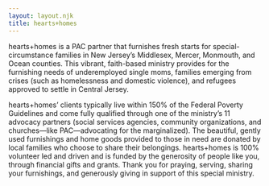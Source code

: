 ```yaml
---
layout: layout.njk
title: hearts+homes
---
```


hearts+homes is a PAC partner that furnishes fresh starts for special-circumstance families in New Jersey’s Middlesex, Mercer, Monmouth, and Ocean counties. This vibrant, faith-based ministry provides for the furnishing needs of underemployed single moms, families emerging from crises (such as homelessness and domestic violence), and refugees approved to settle in Central Jersey.

hearts+homes’ clients typically live within 150% of the Federal Poverty Guidelines and come fully qualified through one of the ministry’s 11 advocacy partners (social services agencies, community organizations, and churches—like PAC—advocating for the marginalized). The beautiful, gently used furnishings and home goods provided to those in need are donated by local families who choose to share their belongings. hearts+homes is 100% volunteer led and driven and is funded by the generosity of people like you, through financial gifts and grants. Thank you for praying, serving, sharing your furnishings, and generously giving in support of this special ministry.